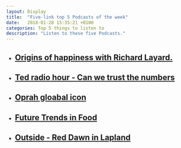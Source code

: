 ```yaml
---
layout: Display
title:  "Five-link top 5 Podcasts of the week"
date:   2018-01-28 15:35:21 +0100
categories: Top 5 things to listen to
description: "Listen to these five Podcasts."
---
```



<ul>
    <li>
        <a href="http://pca.st/0IhZ" target="_blank"><h2>Origins of happiness with Richard Layard.</h2>
        </a>
    </li>
    <li>
        <a href="http://pca.st/L0EI" target="_blank"><h2>Ted radio hour - Can we trust the numbers</h2>
        </a>
    </li>
    <li>
        <a href="http://pca.st/OWKp" target="_blank"><h2>Oprah gloabal icon</h2>
        </a>
    </li>
    <li>
        <a href="http://pca.st/dDmC" target="_blank"><h2>Future Trends in Food</h2>
        </a>
    </li>
    <li>
        <a href="http://pca.st/veE8" target="_blank"><h2>Outside - Red Dawn in Lapland</h2>
        </a>
    </li>
</ul>